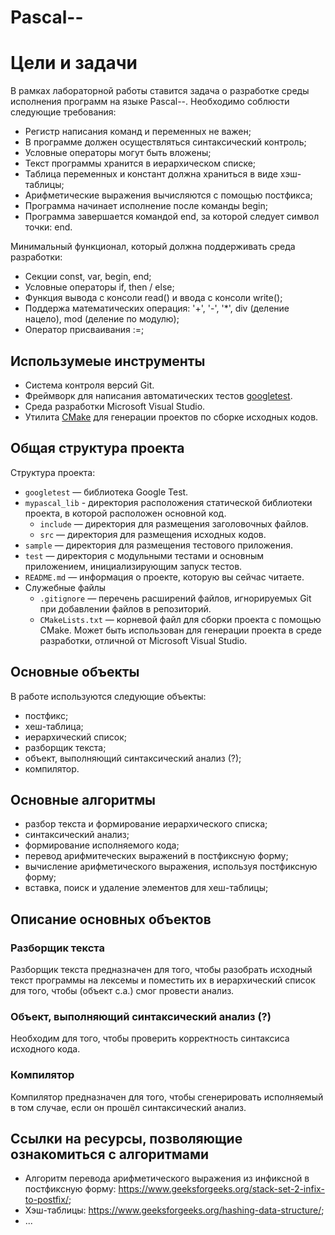 # Pascal--

# Цели и задачи

В рамках лабораторной работы ставится задача о разработке среды исполнения программ на языке Pascal--. Необходимо соблюсти следующие требования:

 - Регистр написания команд и переменных не важен;
 - В программе должен осуществляться синтаксический контроль;
 - Условные операторы могут быть вложены;
 - Текст программы хранится в иерархическом списке;
 - Таблица переменных и констант должна храниться в виде хэш-таблицы;
 - Арифметические выражения вычисляются с помощью постфикса;
 - Программа начинает исполнение после команды begin;
 - Программа завершается командой end, за которой следует символ точки: end.

Минимальный функционал, который должна поддерживать среда разработки:

 - Секции const, var, begin, end;
 - Условные операторы if, then / else;
 - Функция вывода с консоли read() и ввода с консоли write();
 - Поддержа математических операция: '+', '-', '*', div (деление нацело), mod (деление по модулю);
 - Оператор присваивания :=;

## Использумеые инструменты

  - Система контроля версий Git.
  - Фреймворк для написания автоматических тестов [googletest](https://github.com/google/googletest).
  - Среда разработки Microsoft Visual Studio.
  - Утилита [CMake](http://www.cmake.org) для генерации проектов по сборке исходных кодов.

## Общая структура проекта

Структура проекта:
  
  - `googletest` — библиотека Google Test.
  - `mypascal_lib` - директория расположения статической библиотеки проекта, в которой расположен основной код.
    - `include` — директория для размещения заголовочных файлов.
    - `src` — директория для размещения исходных кодов.
  - `sample` — директория для размещения тестового приложения.
  - `test` — директория с модульными тестами и основным приложением, инициализирующим запуск тестов.
  - `README.md` — информация о проекте, которую вы сейчас читаете.
  - Служебные файлы
    - `.gitignore` — перечень расширений файлов, игнорируемых Git при добавлении
      файлов в репозиторий.
    - `CMakeLists.txt` — корневой файл для сборки проекта с помощью CMake. Может
      быть использован для генерации проекта в среде разработки, отличной от
      Microsoft Visual Studio.

## Основные объекты

В работе используются следующие объекты: 

- постфикс;
- хеш-таблица;
- иерархический список;
- разборщик текста;
- объект, выполняющий синтаксический анализ (?);
- компилятор.

## Основные алгоритмы

- разбор текста и формирование иерархического списка;
- синтаксический анализ;
- формирование исполняемого кода;
- перевод арифмитеческих выражений в постфиксную форму;
- вычисление арифметического выражения, используя постфиксную форму;
- вставка, поиск и удаление элементов для хеш-таблицы;

## Описание основных объектов
### Разборщик текста
Разборщик текста предназначен для того, чтобы разобрать исходный текст программы на лексемы и поместить их в иерархический список для того, чтобы (объект с.а.) смог провести анализ.

### Объект, выполняющий синтаксический анализ (?)

Необходим для того, чтобы проверить корректность синтаксиса исходного кода.

### Компилятор
Компилятор предназначен для того, чтобы сгенерировать исполняемый в том случае, если он прошёл синтаксический анализ.

## Ссылки на ресурсы, позволяющие ознакомиться с алгоритмами

- Алгоритм перевода арифметического выражения из инфиксной в постфиксную форму: https://www.geeksforgeeks.org/stack-set-2-infix-to-postfix/;
- Хэш-таблицы: https://www.geeksforgeeks.org/hashing-data-structure/;
- ...
